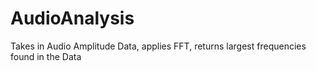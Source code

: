 # AudioAnalysis
Takes in Audio Amplitude Data, applies FFT, returns largest frequencies found in the Data
